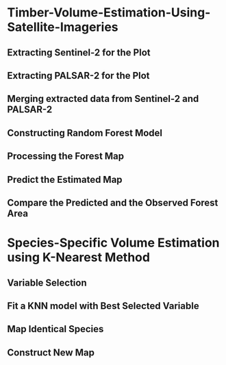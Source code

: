 # Timber-Volume-Estimation-Using-Satellite-Imageries
## Extracting Sentinel-2 for the Plot
##  Extracting PALSAR-2 for the Plot
## Merging extracted data from Sentinel-2 and PALSAR-2
## Constructing Random Forest Model
## Processing the Forest Map
## Predict the Estimated Map
## Compare the Predicted and the Observed Forest Area

# Species-Specific Volume Estimation using K-Nearest Method 
## Variable Selection
## Fit a KNN model with Best Selected Variable
## Map Identical Species
## Construct New Map
